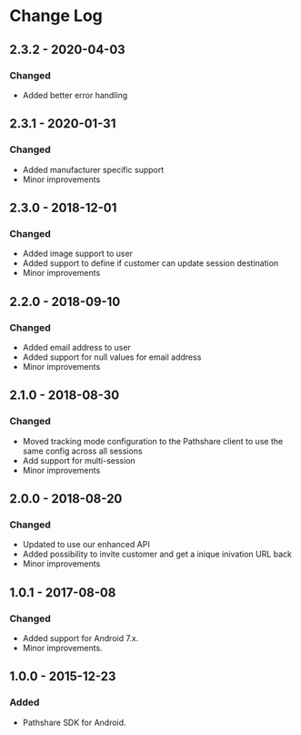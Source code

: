 # Change Log

## 2.3.2 - 2020-04-03
### Changed
- Added better error handling

## 2.3.1 - 2020-01-31
### Changed
- Added manufacturer specific support
- Minor improvements

## 2.3.0 - 2018-12-01
### Changed
- Added image support to user
- Added support to define if customer can update session destination
- Minor improvements

## 2.2.0 - 2018-09-10
### Changed
- Added email address to user
- Added support for null values for email address
- Minor improvements

## 2.1.0 - 2018-08-30
### Changed
- Moved tracking mode configuration to the Pathshare client to use the same config across all sessions
- Add support for multi-session
- Minor improvements

## 2.0.0 - 2018-08-20
### Changed
- Updated to use our enhanced API
- Added possibility to invite customer and get a inique inivation URL back
- Minor improvements


## 1.0.1 - 2017-08-08
### Changed
- Added support for Android 7.x.
- Minor improvements.

## 1.0.0 - 2015-12-23
### Added
- Pathshare SDK for Android.
